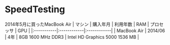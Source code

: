 # SpeedTesting

2014年5月に買ったMacBook Air
| マシン | 購入年月 | 利用年数 | RAM | プロセッサ | GPU |
|:-----------|:------------|:------------|
| MacBook Air | 2014/06 | 4年 | 8GB 1600 MHz DDR3 | Intel HD Graphics 5000 1536 MB |
